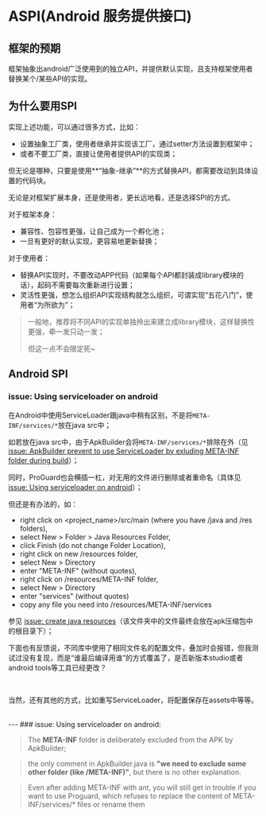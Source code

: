 # ASPI(Android 服务提供接口)

## 框架的预期
框架抽象出android广泛使用到的独立API，并提供默认实现，且支持框架使用者替换某个/某些API的实现。

## 为什么要用SPI
实现上述功能，可以通过很多方式，比如：

- 设置抽象工厂类，使用者继承并实现该工厂，通过setter方法设置到框架中；
- 或者不要工厂类，直接让使用者提供API的实现类；

但无论是哪种，只要是使用**“抽象-继承”**的方式替换API，都需要改动到具体设置的代码块。

无论是对框架扩展本身，还是使用者，更长远地看，还是选择SPI的方式。

对于框架本身：

- 兼容性、包容性更强，让自己成为一个孵化池；
- 一旦有更好的默认实现，更容易地更新替换；

对于使用者：

- 替换API实现时，不要改动APP代码（如果每个API都封装成library模块的话），起码不需要每次重新进行设置；
- 灵活性更强，想怎么组织API实现结构就怎么组织，可谓实现“五花八门”，使用者“为所欲为”；




> 一般地，推荐将不同API的实现单独拎出来建立成library模块，这样替换性更强，牵一发只动一发；
> 
> 但这一点不会限定死~


## Android SPI

### issue: Using serviceloader on android
在Android中使用ServiceLoader跟java中稍有区别，不是将`META-INF/services/*`放在java src中；

如若放在java src中，由于ApkBuilder会将`META-INF/services/*`排除在外（见[issue: ApkBuilder prevent to use ServiceLoader by exluding META-INF folder during build](https://code.google.com/p/android/issues/detail?id=59658)）；

同时，ProGuard也会横插一杠，对无用的文件进行删除或者重命名（具体见[issue: Using serviceloader on android](http://stackoverflow.com/questions/5760607/using-serviceloader-on-android)）；

但还是有办法的，如：

- right click on <project_name>/src/main (where you have /java and /res folders), 
- select New > Folder > Java Resources Folder,
- click Finish (do not change Folder Location), 
- right click on new /resources folder,
- select New > Directory
- enter "META-INF" (without quotes),
- right click on /resources/META-INF folder,
- select New > Directory
- enter "services" (without quotes)
- copy any file you need into /resources/META-INF/services

参见 [issue: create java resources](https://code.google.com/p/android/issues/detail?id=59658#c22)（该文件夹中的文件最终会放在apk压缩包中的根目录下）；

下面也有反馈说，不同库中使用了相同文件名的配置文件，叠加时会报错，但我测试过没有复现，而是“谁最后编译用谁”的方式覆盖了，是否新版本studio或者android tools等工具已经更改？

<br/>

当然，还有其他的方式，比如重写ServiceLoader，将配置保存在assets中等等。

<br/>
---
### issue: Using serviceloader on android:

> The **META-INF** folder is deliberately excluded from the APK by ApkBuilder; 

> the only comment in ApkBuilder.java is **"we need to exclude some other folder (like /META-INF)"**, but there is no other explanation.

> Even after adding META-INF with ant, you will still get in trouble if you want to use Proguard, which refuses to replace the content of META-INF/services/* files or rename them